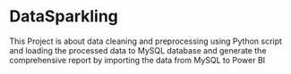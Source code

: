 # DataSparkling
This Project is about data cleaning and preprocessing using Python script and loading the processed data to MySQL database  and generate the comprehensive report by importing the  data from MySQL to Power BI
